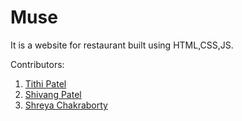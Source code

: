 # Muse
It is a website for restaurant built using HTML,CSS,JS.

Contributors:
1. <a href ="https://github.com/Tithi1408">Tithi Patel</a>
2. <a href ="https://github.com/shivang012">Shivang Patel</a>
3. <a href ="https://github.com/shreyachakraborty24">Shreya Chakraborty</a>
